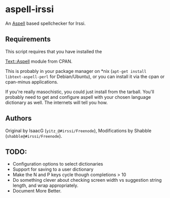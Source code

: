 # aspell-irssi

An [Aspell](http://aspell.net/) based spellchecker for Irssi.

## Requirements

This script requires that you have installed the

[Text::Aspell](http://search.cpan.org/~hank/Text-Aspell-0.09/Aspell.pm) module
from CPAN.

This is probably in your package manager on *nix
(`apt-get install libtext-aspell-perl` for Debian/Ubuntu), or you can
install it via the cpan or cpan-minus applications.

If you're really masochistic, you could just install from the tarball.
You'll probably need to get and configure aspell with your chosen language
dictionary as well. The internets will tell you how.

## Authors

Original by IsaacG (`yitz_@#irssi/Freenode`), Modifications by
Shabble (`shabble@#irssi/Freenode`).

## TODO:

* Configuration options to select dictionaries
* Support for saving to a user dictionary
* Make the N and P keys cycle though completions > 10
* Do something clever about checking screen width vs suggestion
  string length, and wrap appropriately.
* Document More Better.


